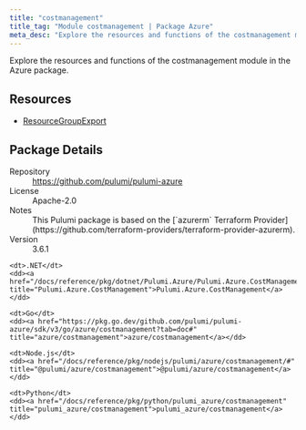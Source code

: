 ```yaml
---
title: "costmanagement"
title_tag: "Module costmanagement | Package Azure"
meta_desc: "Explore the resources and functions of the costmanagement module in the Azure package."
---
```


<!-- WARNING: this file was generated by Pulumi Docs Generator. -->
<!-- Do not edit by hand unless you're certain you know what you are doing! -->

Explore the resources and functions of the costmanagement module in the Azure package.

<h2 id="resources">Resources</h2>
<ul class="api">
    <li><a href="resourcegroupexport" title="ResourceGroupExport"><span class="symbol resource"></span>ResourceGroupExport</a></li>
</ul>

<h2 id="package-details">Package Details</h2>
<dl class="package-details">
	<dt>Repository</dt>
	<dd><a href="https://github.com/pulumi/pulumi-azure">https://github.com/pulumi/pulumi-azure</a></dd>
	<dt>License</dt>
	<dd>Apache-2.0</dd>
	<dt>Notes</dt>
	<dd>This Pulumi package is based on the [`azurerm` Terraform Provider](https://github.com/terraform-providers/terraform-provider-azurerm).</dd>
	<dt>Version</dt>
	<dd>3.6.1</dd>
</dl>



<dl class="tabular">

    <dt>.NET</dt>
    <dd><a href="/docs/reference/pkg/dotnet/Pulumi.Azure/Pulumi.Azure.CostManagement.html" title="Pulumi.Azure.CostManagement">Pulumi.Azure.CostManagement</a></dd>

    <dt>Go</dt>
    <dd><a href="https://pkg.go.dev/github.com/pulumi/pulumi-azure/sdk/v3/go/azure/costmanagement?tab=doc#" title="azure/costmanagement">azure/costmanagement</a></dd>

    <dt>Node.js</dt>
    <dd><a href="/docs/reference/pkg/nodejs/pulumi/azure/costmanagement/#" title="@pulumi/azure/costmanagement">@pulumi/azure/costmanagement</a></dd>

    <dt>Python</dt>
    <dd><a href="/docs/reference/pkg/python/pulumi_azure/costmanagement" title="pulumi_azure/costmanagement">pulumi_azure/costmanagement</a></dd>

</dl>

